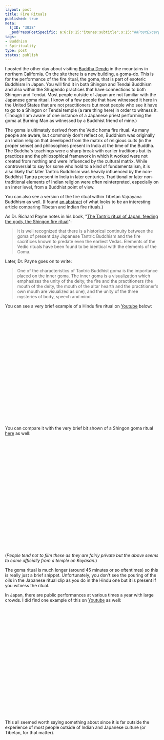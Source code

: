 ```yaml
--- 
layout: post
title: Fire Rituals
published: true
meta: 
  ljID: "3038"
  _podPressPostSpecific: a:6:{s:15:"itunes:subtitle";s:15:"##PostExcerpt##";s:14:"itunes:summary";s:15:"##PostExcerpt##";s:15:"itunes:keywords";s:17:"##WordPressCats##";s:13:"itunes:author";s:10:"##Global##";s:15:"itunes:explicit";s:2:"No";s:12:"itunes:block";s:2:"No";}
tags: 
- Buddhism
- Spirituality
type: post
status: publish
---
```

I posted the other day about visiting <a href="http://www.buddhadendo.org">Buddha Dendo</a> in the mountains in northern California. On the site there is a new building, a goma-do. This is for the performance of the fire ritual, the goma, that is part of esoteric Buddhism in Japan. You will find it in both Shingon and Tendai Buddhism and also within the Shugendo practices that have connections to both Shingon and Tendai. Most people outside of Japan are not familiar with the Japanese goma ritual. I know of a few people that have witnessed it here in the United States that are not practitioners but most people who see it have to go to a Shingon or Tendai temple (a rare thing here) in order to witness it. (Though I am aware of one instance of a Japanese priest performing the goma at Burning Man as witnessed by a Buddhist friend of mine.)

The goma is ultimately derived from the Vedic homa fire ritual. As many people are aware, but commonly don't reflect on, Buddhism was originally an Indian religion that developed from the matrix of religious cults (in the proper sense) and philosophies present in India at the time of the Buddha. The Buddha's teachings were a sharp break with earlier traditions but its practices and the philosophical framework in which it worked were not created from nothing and were influenced by the cultural matrix. While controversial to say for some who hold to a kind of fundamentalism, it is also likely that later Tantric Buddhism was heavily influenced by the non-Buddhist Tantra present in India in later centuries. Traditional or later non-traditional elements of Indian religion were often reinterpreted, especially on an inner level, from a Buddhist point of view.

You can also see a version of the fire ritual within Tibetan Vajrayana Buddhism as well. (I found <a href="http://links.jstor.org/sici?sici=0003-0279(200010%2F12)120%3A4%3C594%3AIFRIIA%3E2.0.CO%3B2-3">an abstract</a> of what looks to be an interesting article comparing Tibetan and Indian fire rituals.)

As Dr. Richard Payne notes in his book, "<a href="http://www.worldcat.org/oclc/27428833">The Tantric ritual of Japan: feeding the gods, the Shingon fire ritual</a>":
<blockquote>It is well recognized that there is a historical continuity between the goma of present day Japanese Tantric Buddhism and the fire sacrifices known to predate even the earliest Vedas. Elements of the Vedic rituals have been found to be identical with the elements of the Goma.</blockquote>
Later, Dr. Payne goes on to write:
<blockquote>One of the characteristics of Tantric Buddhist goma is the importance placed on the inner goma. The inner goma is a visualization which emphasizes the unity of the deity, the fire and the practitioners (the mouth of the deity, the mouth of the altar hearth and the practitioner's own mouth are visualized as one), and the unity of the three mysteries of body, speech and mind.</blockquote>

You can see a very brief example of a Hindu fire ritual on <a href="http://www.youtube.com/watch?v=iHLf46oG2tE">Youtube</a> below:

<lj-embed><object width="425" height="355"><param name="movie" value="http://www.youtube.com/v/iHLf46oG2tE&rel=1"></param><param name="wmode" value="transparent"></param><embed src="http://www.youtube.com/v/iHLf46oG2tE&rel=1" type="application/x-shockwave-flash" wmode="transparent" width="425" height="355"></embed></object></lj-embed>

You can compare it with the very brief bit shown of a Shingon goma ritual <a href="http://www.youtube.com/watch?v=9fbPZUxA7sA">here</a> as well:

<lj-embed><object width="425" height="355"><param name="movie" value="http://www.youtube.com/v/9fbPZUxA7sA&rel=1"></param><param name="wmode" value="transparent"></param><embed src="http://www.youtube.com/v/9fbPZUxA7sA&rel=1" type="application/x-shockwave-flash" wmode="transparent" width="425" height="355"></embed></object></lj-embed>

(<em>People tend not to film these as they are fairly private but the above seems to come officially from a temple on Koyasan.</em>) 

The goma ritual is much longer (around 45 minutes or so oftentimes) so this is really just a brief snippet. Unfortunately, you don't see the pouring of the oils in the Japanese ritual clip as you do in the Hindu one but it is present if you witness the ritual. 

In Japan, there are public performances at various times a year with large crowds. I did find one example of this on <a href="http://www.youtube.com/watch?v=bUfXxdV1tgk">Youtube</a> as well:

<lj-embed><object width="425" height="355"><param name="movie" value="http://www.youtube.com/v/bUfXxdV1tgk&rel=1"></param><param name="wmode" value="transparent"></param><embed src="http://www.youtube.com/v/bUfXxdV1tgk&rel=1" type="application/x-shockwave-flash" wmode="transparent" width="425" height="355"></embed></object></lj-embed>

This all seemed worth saying something about since it is far outside the experience of most people outside of Indian and Japanese culture (or Tibetan, for that matter). 
